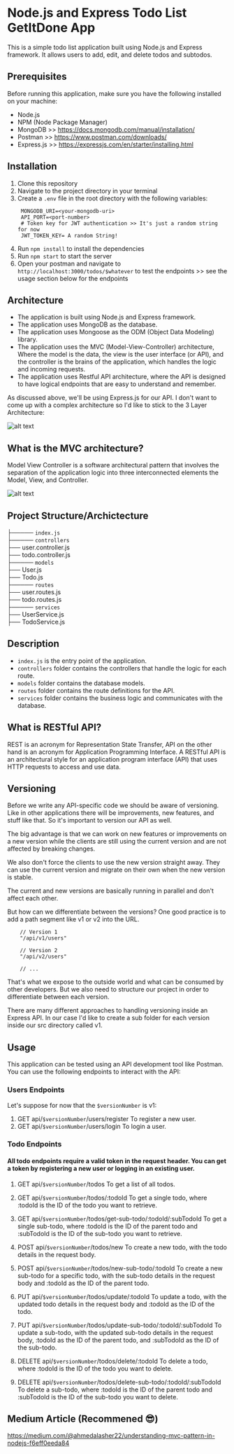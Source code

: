 # Node.js and Express Todo List GetItDone App

This is a simple todo list application built using Node.js and Express framework. It allows users to add, edit, and delete todos and subtodos.

## Prerequisites

Before running this application, make sure you have the following installed on your machine:

- Node.js
- NPM (Node Package Manager)
- MongoDB >> https://docs.mongodb.com/manual/installation/
- Postman >> https://www.postman.com/downloads/
- Express.js >> https://expressjs.com/en/starter/installing.html

## Installation

1. Clone this repository
2. Navigate to the project directory in your terminal
3. Create a `.env` file in the root directory with the following variables:
    ```
     MONGODB_URI=<your-mongodb-uri>
     API_PORT=<port-number>
     # Token key for JWT authentication >> It's just a random string for now
     JWT_TOKEN_KEY= A random String!
    ```
4. Run `npm install` to install the dependencies
5. Run `npm start` to start the server
6. Open your postman and navigate to `http://localhost:3000/todos/$whatever` to test the endpoints >> see the usage section below for the endpoints

## Architecture
 - The application is built using Node.js and Express framework.
 - The application uses MongoDB as the database.
 - The application uses Mongoose as the ODM (Object Data Modeling) library.
 - The application uses the MVC (Model-View-Controller) architecture, Where the model is the data, the view is the user interface (or API), and the controller is the brains of the application, which handles the logic and incoming requests.
 - The application uses Restful API architecture, where the API is designed to have logical endpoints that are easy to understand and remember.


As discussed above, we'll be using Express.js for our API. I don't want to come up with a complex architecture so I'd like to stick to the 3 Layer Architecture:

![alt text](https://www.freecodecamp.org/news/content/images/2022/04/Bildschirmfoto-2022-04-25-um-14.33.24-1.png)


## What is the MVC architecture?
Model View Controller is a software architectural pattern that involves the separation of the application logic into three interconnected elements the Model, View, and Controller.

![alt text](https://learn.microsoft.com/en-us/aspnet/core/tutorials/first-web-api/_static/architecture.png?view=aspnetcore-7.0)

## Project Structure/Archictecture

├───── `index.js` <br />
├───── `controllers` <br />
    ├── user.controller.js <br />
    ├── todo.controller.js <br />
├───── `models` <br />
    ├── User.js <br />
    ├── Todo.js <br />
├───── `routes` <br />
    ├── user.routes.js <br />
    ├── todo.routes.js <br />
├───── `services` <br />
    ├── UserService.js <br />
    ├── TodoService.js <br />

## Description
- `index.js` is the entry point of the application.
- `controllers` folder contains the controllers that handle the logic for each route.
- `models` folder contains the database models.
- `routes` folder contains the route definitions for the API.
- `services` folder contains the business logic and communicates with the database.

## What is RESTful API?
REST is an acronym for Representation State Transfer, API on the other hand is an acronym for Application Programming Interface. A RESTful API is an architectural style for an application program interface (API) that uses HTTP requests to access and use data.


## Versioning
Before we write any API-specific code we should be aware of versioning. Like in other applications there will be improvements, new features, and stuff like that. So it's important to version our API as well.

The big advantage is that we can work on new features or improvements on a new version while the clients are still using the current version and are not affected by breaking changes.

We also don't force the clients to use the new version straight away. They can use the current version and migrate on their own when the new version is stable.

The current and new versions are basically running in parallel and don't affect each other.

But how can we differentiate between the versions? One good practice is to add a path segment like v1 or v2 into the URL.

```
    // Version 1 
    "/api/v1/users" 

    // Version 2 
    "/api/v2/users" 

    // ...
```

That's what we expose to the outside world and what can be consumed by other developers. But we also need to structure our project in order to differentiate between each version.

There are many different approaches to handling versioning inside an Express API. In our case I'd like to create a sub folder for each version inside our src directory called v1.



## Usage

This application can be tested using an API development tool like Postman. You can use the following endpoints to interact with the API:

### Users Endpoints
Let's suppose for now that the ``$versionNumber`` is v1:
1. GET api/``$versionNumber``/users/register
    To register a new user.
2. GET api/``$versionNumber``/users/login
    To login a user.

### Todo Endpoints 
#### All todo endpoints require a valid token in the request header. You can get a token by registering a new user or logging in an existing user.
1. GET api/``$versionNumber``/todos
    To get a list of all todos.

2. GET api/``$versionNumber``/todos/:todoId
    To get a single todo, where :todoId is the ID of the todo you want to retrieve.

3. GET api/``$versionNumber``/todos/get-sub-todo/:todoId/:subTodoId
    To get a single sub-todo, where :todoId is the ID of the parent todo and :subTodoId is the ID of the sub-todo you want to retrieve.

4. POST api/``$versionNumber``/todos/new
    To create a new todo, with the todo details in the request body.

5. POST api/``$versionNumber``/todos/new-sub-todo/:todoId
    To create a new sub-todo for a specific todo, with the sub-todo details in the request body and :todoId as the ID of the parent todo.

6. PUT api/``$versionNumber``/todos/update/:todoId
    To update a todo, with the updated todo details in the request body and :todoId as the ID of the todo.

7. PUT api/``$versionNumber``/todos/update-sub-todo/:todoId/:subTodoId
    To update a sub-todo, with the updated sub-todo details in the request body, :todoId as the ID of the parent todo, and :subTodoId as the ID of the sub-todo.

8. DELETE api/``$versionNumber``/todos/delete/:todoId
    To delete a todo, where :todoId is the ID of the todo you want to delete.

9. DELETE api/``$versionNumber``/todos/delete-sub-todo/:todoId/:subTodoId
    To delete a sub-todo, where :todoId is the ID of the parent todo and :subTodoId is the ID of the sub-todo you want to delete.


## Medium Article (Recommened 😎)
https://medium.com/@ahmedalasher22/understanding-mvc-pattern-in-nodejs-f6eff0eeda84

